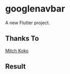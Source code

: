 # googlenavbar

A new Flutter project.

## Thanks To

[Mitch Koko](https://www.youtube.com/watch?v=FEvYl8Mzsxw)

## Result